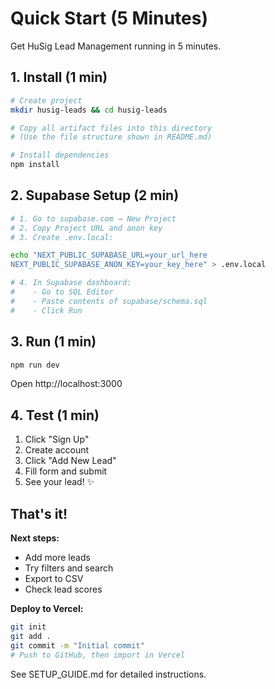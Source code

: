 # Quick Start (5 Minutes)

Get HuSig Lead Management running in 5 minutes.

## 1. Install (1 min)

```bash
# Create project
mkdir husig-leads && cd husig-leads

# Copy all artifact files into this directory
# (Use the file structure shown in README.md)

# Install dependencies
npm install
```

## 2. Supabase Setup (2 min)

```bash
# 1. Go to supabase.com → New Project
# 2. Copy Project URL and anon key
# 3. Create .env.local:

echo "NEXT_PUBLIC_SUPABASE_URL=your_url_here
NEXT_PUBLIC_SUPABASE_ANON_KEY=your_key_here" > .env.local

# 4. In Supabase dashboard:
#    - Go to SQL Editor
#    - Paste contents of supabase/schema.sql
#    - Click Run
```

## 3. Run (1 min)

```bash
npm run dev
```

Open http://localhost:3000

## 4. Test (1 min)

1. Click "Sign Up"
2. Create account
3. Click "Add New Lead"
4. Fill form and submit
5. See your lead! ✨

## That's it!

**Next steps:**
- Add more leads
- Try filters and search
- Export to CSV
- Check lead scores

**Deploy to Vercel:**
```bash
git init
git add .
git commit -m "Initial commit"
# Push to GitHub, then import in Vercel
```

See SETUP_GUIDE.md for detailed instructions.